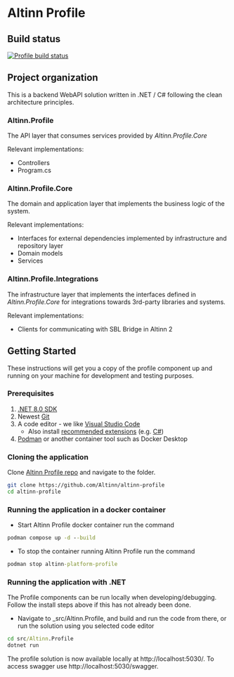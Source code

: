 # Altinn Profile

## Build status
[![Profile build status](https://dev.azure.com/brreg/altinn-studio/_apis/build/status/altinn-platform/profile-master?label=platform/profile)](https://dev.azure.com/brreg/altinn-studio/_build/latest?definitionId=35)


## Project organization
This is a backend WebAPI solution written in .NET / C# following the clean architecture principles.

### Altinn.Profile
The API layer that consumes services provided by _Altinn.Profile.Core_

Relevant implementations:
- Controllers
- Program.cs


### Altinn.Profile.Core
The domain and application layer that implements the business logic of the system.

Relevant implementations:
- Interfaces for external dependencies implemented by infrastructure and repository layer
- Domain models
- Services

### Altinn.Profile.Integrations
The infrastructure layer that implements the interfaces defined in _Altinn.Profile.Core_ for integrations towards 3rd-party libraries and systems.

Relevant implementations:
- Clients for communicating with SBL Bridge in Altinn 2


## Getting Started

These instructions will get you a copy of the profile component up and running on your machine for development and testing purposes.

### Prerequisites

1. [.NET 8.0 SDK](https://dotnet.microsoft.com/download/dotnet/8.0)
2. Newest [Git](https://git-scm.com/downloads)
3. A code editor - we like [Visual Studio Code](https://code.visualstudio.com/download)
   - Also install [recommended extensions](https://code.visualstudio.com/docs/editor/extension-marketplace#_workspace-recommended-extensions) (e.g. [C#](https://marketplace.visualstudio.com/items?itemName=ms-dotnettools.csharp))
4. [Podman](https://podman.io/) or another container tool such as Docker Desktop


### Cloning the application

Clone [Altinn Profile repo](https://github.com/Altinn/altinn-profile) and navigate to the folder.

```bash
git clone https://github.com/Altinn/altinn-profile
cd altinn-profile
```

### Running the application in a docker container

- Start Altinn Profile docker container run the command

```cmd
podman compose up -d --build
```

- To stop the container running Altinn Profile run the command

```cmd
podman stop altinn-platform-profile
```


### Running the application with .NET

The Profile components can be run locally when developing/debugging. Follow the install steps above if this has not already been done.

- Navigate to _src/Altinn.Profile, and build and run the code from there, or run the solution using you selected code editor

```cmd
cd src/Altinn.Profile
dotnet run
```

The profile solution is now available locally at http://localhost:5030/.
To access swagger use http://localhost:5030/swagger.
